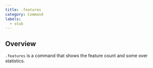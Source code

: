 ```yaml
---
title: .features
category: Command
labels:
  - stub
---
```

## Overview
`.features` is a command that shows the feature count and some over statistics.
